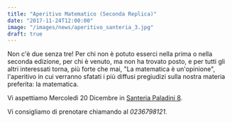 ```yaml
---
title: "Aperitivo Matematico (Seconda Replica)"
date: "2017-11-24T12:00:00"
image: "/images/news/aperitivo_santeria_3.jpg"
draft: true
---
```


Non c'è due senza tre! Per chi non è potuto esserci nella prima
o nella seconda edizione, per chi è venuto, ma non ha trovato posto,
e per tutti gli altri interessati torna, più forte che mai,
"La matematica è un'opinione", l'aperitivo in cui verranno sfatati i più
diffusi pregiudizi sulla nostra materia preferita: la matematica.

Vi aspettiamo Mercoledì 20 Dicembre in [Santeria Paladini 8][1].

Vi consigliamo di prenotare chiamando al _0236798121_.

[1]: http://www.santeria.milano.it/paladini
